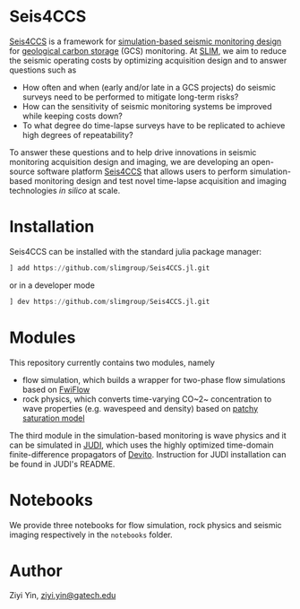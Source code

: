 # Seis4CCS

[Seis4CCS] is a framework for [simulation-based seismic monitoring design](https://slim.gatech.edu/research/geological-carbon-storage#simulation-based-monitoring-design) for [geological carbon storage](https://slim.gatech.edu/research/geological-carbon-storage) (GCS) monitoring. At [SLIM], we aim to reduce the seismic operating costs by optimizing acquisition design and to answer questions such as

- How often and when (early and/or late in a GCS projects) do seismic surveys need to be performed to mitigate long-term risks?
- How can the sensitivity of seismic monitoring systems be improved while keeping costs down?
- To what degree do time-lapse surveys have to be replicated to achieve high degrees of repeatability?

To answer these questions and to help drive innovations in seismic monitoring acquisition design and imaging, we are developing an open-source software platform [Seis4CCS] that allows users to perform simulation-based monitoring design and test novel time-lapse acquisition and imaging technologies *in silico* at scale.

# Installation

Seis4CCS can be installed with the standard julia package manager:

```julia
] add https://github.com/slimgroup/Seis4CCS.jl.git
```

or in a developer mode

```julia
] dev https://github.com/slimgroup/Seis4CCS.jl.git
```

# Modules

This repository currently contains two modules, namely

- flow simulation, which builds a wrapper for two-phase flow simulations based on [FwiFlow]
- rock physics, which converts time-varying CO~2~ concentration to wave properties (e.g. wavespeed and density) based on [patchy saturation model](https://www.cambridge.org/core/books/quantitative-seismic-interpretation/EB6A36B78CCF07187723F6F5364EDCF8)

The third module in the simulation-based monitoring is wave physics and it can be simulated in [JUDI], which uses the highly optimized time-domain finite-difference propagators of [Devito]. Instruction for JUDI installation can be found in JUDI's README.

# Notebooks

We provide three notebooks for flow simulation, rock physics and seismic imaging respectively in the `notebooks` folder.

# Author

Ziyi Yin, ziyi.yin@gatech.edu

[Seis4CCS]:https://github.com/slimgroup/Seis4CCS.jl
[SLIM]:https://slim.gatech.edu/
[FwiFlow]:https://github.com/lidongzh/FwiFlow.jl
[JUDI]:https://github.com/slimgroup/JUDI.jl
[Devito]:https://www.devitoproject.org/